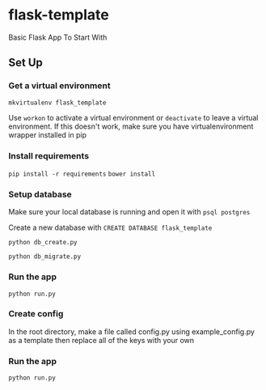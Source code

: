 # flask-template
Basic Flask App To Start With

## Set Up

### Get a virtual environment
`mkvirtualenv flask_template`

Use `workon` to activate a virtual environment or `deactivate` to leave
a virtual environment. If this doesn't work, make sure you have 
virtualenvironment wrapper installed in pip

### Install requirements
`pip install -r requirements`
`bower install`

### Setup database
Make sure your local database is running and open it with
`psql postgres`

Create a new database with `CREATE DATABASE flask_template`

`python db_create.py`

`python db_migrate.py`

### Run the app
`python run.py`

### Create config
In the root directory, make a file called config.py using example_config.py as a template then replace all of the keys with your own

### Run the app
`python run.py`

